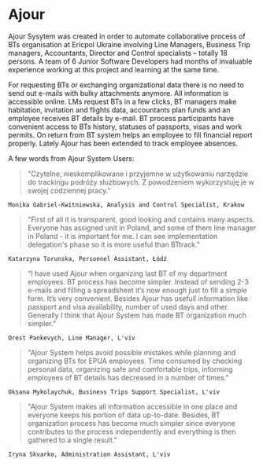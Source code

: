 Ajour
=====

Ajour Sysytem was created in order to automate collaborative process of BTs organisation at Ericpol Ukraine involving Line Managers,
Business Trip managers, Accountants, Director and Control specialists – totally 18 persons.
A team of 6 Junior Software Developers had months of invaluable experience working at this project and learning at the same time.

For requesting BTs or exchanging organizational data there is no need to send out e-mails with bulky attachments anymore.
All information is accessible online. LMs request BTs in a few clicks, BT managers make habitation, invitation and flights data, accountants plan funds and an employee receives BT details by e-mail.
BT process participants have convenient access to BTs history, statuses of passports, visas and work permits.
On return from BT system helps an employee to fill financial report properly.
Lately Ajour has been extended to track employee absences.


A few words from Ajour System Users:

> "Czytelne, nieskomplikowane i przyjemne w użytkowaniu narzędzie do trackingu podróży służbowych. Z powodzeniem wykorzystuję je w swojej codziennej pracy."

    Monika Gabriel-Kwitniewska, Analysis and Control Specialist, Krakow


> "First of all it is transparent, good looking and contains many aspects. Everyone has assigned unit in Poland, and some of them line manager in Poland - it is important for me. I can see implementation delegation's phase so it is more useful than BTtrack."

    Katarzyna Torunska, Personnel Assistant, Łódź

> “I have used Ajour when organizing last BT of my department employees. BT process has become simpler. Instead of sending 2-3 e-mails and filling a spreadsheet it’s now enough just to fill a simple form. It’s very convenient. Besides Ajour has usefull information like passport and visa availability, number of used days and other. Generally I think that Ajour System has made BT organization much simpler.”

    Orest Pankevych, Line Manager, L'viv

> "Ajour System helps avoid possible mistakes while planning and organizing BTs for EPUA employees. Time consumed by checking personal data, organizing safe and comfortable trips, informing employees of BT details has decreased in a number of times."

    Oksana Mykolaychuk, Business Trips Support Specialist, L'viv

> "Ajour System makes all information accessible in one place and everyone keeps his portion of data up-to-date. Besides, BT organization process has become much simpler since everyone contributes to the process independently and everything is then gathered to a single result."

    Iryna Skvarko, Administration Assistant, L'viv 

